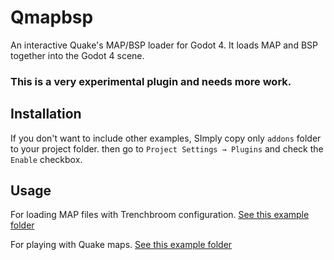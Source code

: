 # Qmapbsp
An interactive Quake's MAP/BSP loader for Godot 4. It loads MAP and BSP together into the Godot 4 scene.

### This is a very experimental plugin and needs more work.

## Installation
If you don't want to include other examples, SImply copy only `addons` folder to your project folder. then go to `Project Settings → Plugins` and check the `Enable` checkbox.

## Usage
For loading MAP files with Trenchbroom configuration. [See this example folder](https://github.com/gongpha/gdQmapbsp/tree/master/trenchbroom_example)

For playing with Quake maps. [See this example folder](https://github.com/gongpha/gdQmapbsp/tree/master/quake1_example)
